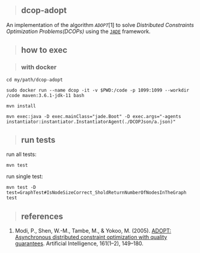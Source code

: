 >## dcop-adopt

An implementation of the algorithm _`ADOPT`_[1] to solve _Distributed Constraints Optimization Problems(DCOPs)_ using the [`JADE`](http://jade.tilab.com/) framework.

>## how to exec

>### with docker

`
cd my/path/dcop-adopt
`

`
sudo docker run --name dcop -it -v $PWD:/code -p 1099:1099 --workdir /code maven:3.6.1-jdk-11 bash
`

`
mvn install
`

`
mvn exec:java -D exec.mainClass="jade.Boot" -D exec.args="-agents instantiator:instantiator.InstantiatorAgent(./DCOPJson/a.json)"
`

>## run tests

run all tests:

`
mvn test
`

run single test:

`
mvn test -D test=GraphTest#IsNodeSizeCorrect_SholdReturnNumberOfNodesInTheGraph test
`

>## references
1. Modi, P., Shen, W.-M., Tambe, M., & Yokoo, M. (2005). [ADOPT: Asynchronous distributed constraint optimization with quality guarantees](http://teamcore.usc.edu/papers/2005/aij-modi.pdf). Artificial Intelligence, 161(1–2), 149–180.